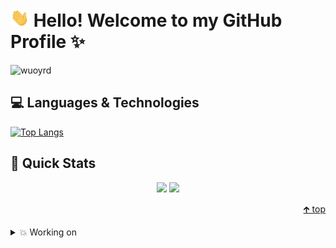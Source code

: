 <h1> <img src="https://raw.githubusercontent.com/ABSphreak/ABSphreak/master/gifs/Hi.gif" width="30px"> Hello! Welcome to my GitHub Profile ✨</h1>

<p align="left"><img align="left" src="https://komarev.com/ghpvc/?username=wuoyrd" alt="wuoyrd"/></p>
<br/>

## 💻 Languages & Technologies

[![Top Langs](https://github-readme-stats.vercel.app/api/top-langs/?username=wuoyrd&layout=compact&theme=github_dark&hide_border=true&bg_color=2d333b&show_icons=true)](https://github.com/anuraghazra/github-readme-stats)

## 🚀 Quick Stats

<p align="center">
  <img width="48%" src="https://github-readme-stats.vercel.app/api?username=wuoyrd&theme=github_dark&show_icons=true&hide_border=true&bg_color=2d333b" />
  <img width="48%" src="https://github-readme-streak-stats.herokuapp.com/?user=wuoyrd&theme=github-dark-blue&hide_border=true&background=2d333b" />
</p>

<p width="100%" align="right"><a href="#">🡱 top</a></p>

<details><summary>💥 Working on</summary><br>
<blockquote>
<p align="center">
<a href="https://github.com/wuoyrd/vs-theme-goodnight"><img src="https://github-readme-stats.vercel.app/api/pin/?username=wuoyrd&repo=vs-theme-goodnight&show_owner=true&theme=github_dark&hide_border=true&bg_color=2d333b" /></a>&ensp;</a>
</p>
</blockquote>
</details>



